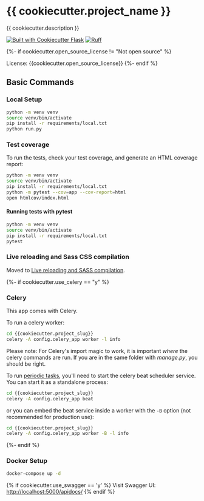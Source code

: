 # {{ cookiecutter.project_name }}

{{ cookiecutter.description }}

[![Built with Cookiecutter Flask](https://img.shields.io/badge/built%20with-Cookiecutter%20Flask-ff69b4.svg?logo=cookiecutter)](https://gitlab.plisca.net/plisca-ih/flask-boilerplate.git)
[![Ruff](https://img.shields.io/endpoint?url=https://raw.githubusercontent.com/astral-sh/ruff/main/assets/badge/v2.json)](https://github.com/astral-sh/ruff)

{%- if cookiecutter.open_source_license != "Not open source" %}

License: {{cookiecutter.open_source_license}}
{%- endif %}

## Basic Commands

### Local Setup

```bash
python -m venv venv
source venv/bin/activate
pip install -r requirements/local.txt
python run.py
```

### Test coverage

To run the tests, check your test coverage, and generate an HTML coverage report:

```bash
python -m venv venv
source venv/bin/activate
pip install -r requirements/local.txt
python -m pytest --cov=app --cov-report=html
open htmlcov/index.html
```

#### Running tests with pytest

```bash
python -m venv venv
source venv/bin/activate
pip install -r requirements/local.txt
pytest
```

### Live reloading and Sass CSS compilation

Moved to [Live reloading and SASS compilation](https://cookiecutter-django.readthedocs.io/en/latest/2-local-development/developing-locally.html#using-webpack-or-gulp).

{%- if cookiecutter.use_celery == "y" %}

### Celery

This app comes with Celery.

To run a celery worker:

```bash
cd {{cookiecutter.project_slug}}
celery -A config.celery_app worker -l info
```

Please note: For Celery's import magic to work, it is important _where_ the celery commands are run. If you are in the same folder with _manage.py_, you should be right.

To run [periodic tasks](https://docs.celeryq.dev/en/stable/userguide/periodic-tasks.html), you'll need to start the celery beat scheduler service. You can start it as a standalone process:

```bash
cd {{cookiecutter.project_slug}}
celery -A config.celery_app beat
```

or you can embed the beat service inside a worker with the `-B` option (not recommended for production use):

```bash
cd {{cookiecutter.project_slug}}
celery -A config.celery_app worker -B -l info
```

{%- endif %}

### Docker Setup

```bash
docker-compose up -d
```

{% if cookiecutter.use_swagger == 'y' %}
Visit Swagger UI: <http://localhost:5000/apidocs/>
{% endif %}

